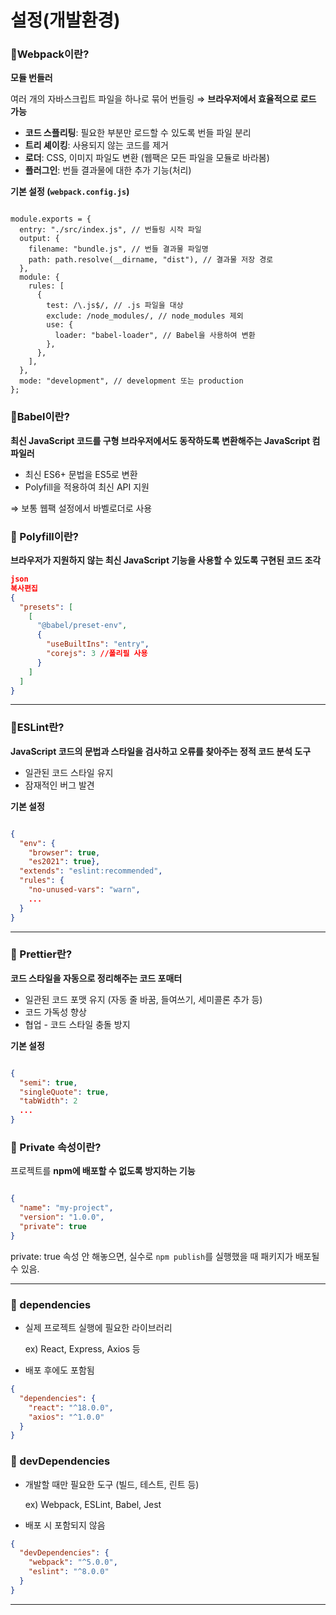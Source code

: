 
# 설정(개발환경)

### **📌Webpack이란?**

**모듈 번들러**

여러 개의 자바스크립트 파일을 하나로 묶어 번들링 ⇒ **브라우저에서 효율적으로 로드 가능**

- **코드 스플리팅**: 필요한 부분만 로드할 수 있도록 번들 파일 분리
- **트리 셰이킹**: 사용되지 않는 코드를 제거
- **로더**: CSS, 이미지 파일도 변환 (웹팩은 모든 파일을 모듈로 바라봄)
- **플러그인**: 번들 결과물에 대한 추가 기능(처리)

**기본 설정 (`webpack.config.js`)**

```

module.exports = {
  entry: "./src/index.js", // 번들링 시작 파일
  output: {
    filename: "bundle.js", // 번들 결과물 파일명
    path: path.resolve(__dirname, "dist"), // 결과물 저장 경로
  },
  module: {
    rules: [
      {
        test: /\.js$/, // .js 파일을 대상
        exclude: /node_modules/, // node_modules 제외
        use: {
          loader: "babel-loader", // Babel을 사용하여 변환
        },
      },
    ],
  },
  mode: "development", // development 또는 production
};

```

### **📌Babel이란?**

**최신 JavaScript 코드를 구형 브라우저에서도 동작하도록 변환해주는 JavaScript 컴파일러**

- 최신 ES6+ 문법을 ES5로 변환
- Polyfill을 적용하여 최신 API 지원

⇒ 보통 웹팩 설정에서 바벨로더로 사용

### **📌 Polyfill이란?**

**브라우저가 지원하지 않는 최신 JavaScript 기능을 사용할 수 있도록 구현된 코드 조각**

```json
json
복사편집
{
  "presets": [
    [
      "@babel/preset-env",
      {
        "useBuiltIns": "entry",
        "corejs": 3 //폴리필 사용
      }
    ]
  ]
}
```

---

### **📌ESLint란?**

**JavaScript 코드의 문법과 스타일을 검사하고 오류를 찾아주는 정적 코드 분석 도구**

- 일관된 코드 스타일 유지
- 잠재적인 버그 발견

**기본 설정**

```json

{
  "env": {
    "browser": true,
    "es2021": true},
  "extends": "eslint:recommended",
  "rules": {
    "no-unused-vars": "warn",
    ...
  }
}
```

---

### **📌 Prettier란?**

**코드 스타일을 자동으로 정리해주는 코드 포매터**

- 일관된 코드 포맷 유지 (자동 줄 바꿈, 들여쓰기, 세미콜론 추가 등)
- 코드 가독성 향상
- 협업 - 코드 스타일 충돌 방지

**기본 설정**

```json

{
  "semi": true,
  "singleQuote": true,
  "tabWidth": 2
  ...
}

```

### **📌 Private 속성이란?**

프로젝트를 **npm에 배포할 수 없도록 방지하는 기능**

```json

{
  "name": "my-project",
  "version": "1.0.0",
  "private": true
}

```

private: true 속성 안 해놓으면, 실수로 `npm publish`를 실행했을 때 패키지가 배포될 수 있음.

---

### **📌 dependencies**

- 실제 프로젝트 실행에 필요한 라이브러리
    
    ex) React, Express, Axios 등
    
- 배포 후에도 포함됨

```json
{
  "dependencies": {
    "react": "^18.0.0",
    "axios": "^1.0.0"
  }
}
```

### **📌 devDependencies**

- 개발할 때만 필요한 도구 (빌드, 테스트, 린트 등)
    
    ex) Webpack, ESLint, Babel, Jest 
    
- 배포 시 포함되지 않음

```json
{
  "devDependencies": {
    "webpack": "^5.0.0",
    "eslint": "^8.0.0"
  }
}
```

---